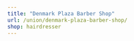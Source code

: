 ```yaml
---
title: "Denmark Plaza Barber Shop"
url: /union/denmark-plaza-barber-shop/
shop: hairdresser
---
```

